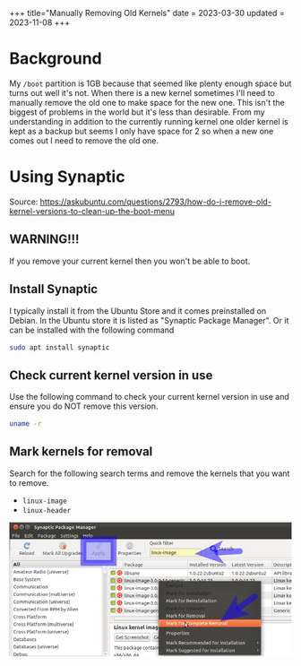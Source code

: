 +++
title="Manually Removing Old Kernels"
date = 2023-03-30
updated = 2023-11-08
+++

# Background
My `/boot` partition is 1GB because that seemed like plenty enough space but turns out well it's not. When there is a new kernel sometimes I'll need to manually remove the old one to make space for the new one. This isn't the biggest of problems in the world but it's less than desirable. From my understanding in addition to the currently running kernel one older kernel is kept as a backup but seems I only have space for 2 so when a new one comes out I need to remove the old one.

# Using Synaptic

Source: <https://askubuntu.com/questions/2793/how-do-i-remove-old-kernel-versions-to-clean-up-the-boot-menu>


## WARNING!!!

If you remove your current kernel then you won't be able to boot.

## Install Synaptic

I typically install it from the Ubuntu Store and it comes preinstalled on Debian. In the Ubuntu store it is listed as "Synaptic Package Manager". Or it can be installed with the following command

```sh
sudo apt install synaptic
```

## Check current kernel version in use

Use the following command to check your current kernel version in use and ensure you do NOT remove this version.

```sh
uname -r
```

## Mark kernels for removal

Search for the following search terms and remove the kernels that you want to remove.
- `linux-image`
- `linux-header`

![ScreenShot](scrshot.png)

